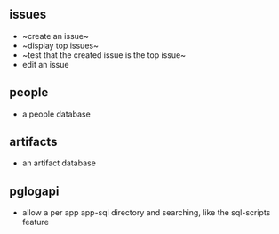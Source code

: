 ## issues

* ~create an issue~
* ~display top issues~
* ~test that the created issue is the top issue~
* edit an issue

## people

* a people database

## artifacts

* an artifact database

## pglogapi

* allow a per app app-sql directory and searching, like the sql-scripts feature
